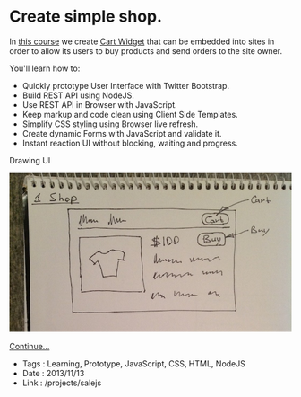 # Create simple shop.

In [this course](/projects/salejs) we create [Cart Widget](http://salejs.com)
that can be embedded into sites in order to allow its users to buy products
and send orders to the site owner.

You'll learn how to:

- Quickly prototype User Interface with Twitter Bootstrap.
- Build REST API using NodeJS.
- Use REST API in Browser with JavaScript.
- Keep markup and code clean using Client Side Templates.
- Simplify CSS styling using Browser live refresh.
- Create dynamic Forms with JavaScript and validate it.
- Instant reaction UI without blocking, waiting and progress.

Drawing UI

![Shop and Cart](create-simple-shop/shop-and-cart.jpg)

[Continue...](/projects/salejs)

- Tags : Learning, Prototype, JavaScript, CSS, HTML, NodeJS
- Date : 2013/11/13
- Link : /projects/salejs